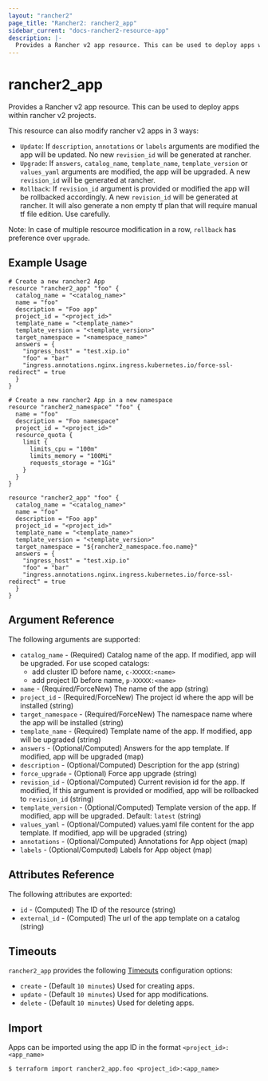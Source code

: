 ```yaml
---
layout: "rancher2"
page_title: "Rancher2: rancher2_app"
sidebar_current: "docs-rancher2-resource-app"
description: |-
  Provides a Rancher v2 app resource. This can be used to deploy apps within rancher v2 projects.
---
```


# rancher2\_app

Provides a Rancher v2 app resource. This can be used to deploy apps within rancher v2 projects.

This resource can also modify rancher v2 apps in 3 ways:
- `Update`: If `description`, `annotations` or `labels` arguments are modified the app will be updated. No new `revision_id` will be generated at rancher.
- `Upgrade`: If `answers`, `catalog_name`, `template_name`, `template_version` or `values_yaml` arguments are modified, the app will be upgraded. A new `revision_id` will be generated at rancher.
- `Rollback`: If `revision_id` argument is provided or modified the app will be rollbacked accordingly. A new `revision_id` will be generated at rancher. It will also generate a non empty tf plan that will require manual tf file edition. Use carefully.

Note: In case of multiple resource modification in a row, `rollback` has preference over `upgrade`.

## Example Usage

```hcl
# Create a new rancher2 App
resource "rancher2_app" "foo" {
  catalog_name = "<catalog_name>"
  name = "foo"
  description = "Foo app"
  project_id = "<project_id>"
  template_name = "<template_name>"
  template_version = "<template_version>"
  target_namespace = "<namespace_name>"
  answers = {
    "ingress_host" = "test.xip.io"
    "foo" = "bar"
    "ingress.annotations.nginx.ingress.kubernetes.io/force-ssl-redirect" = true
  }
}
```

```hcl
# Create a new rancher2 App in a new namespace
resource "rancher2_namespace" "foo" {
  name = "foo"
  description = "Foo namespace"
  project_id = "<project_id>"
  resource_quota {
    limit {
      limits_cpu = "100m"
      limits_memory = "100Mi"
      requests_storage = "1Gi"
    }
  }
}

resource "rancher2_app" "foo" {
  catalog_name = "<catalog_name>"
  name = "foo"
  description = "Foo app"
  project_id = "<project_id>"
  template_name = "<template_name>"
  template_version = "<template_version>"
  target_namespace = "${rancher2_namespace.foo.name}"
  answers = {
    "ingress_host" = "test.xip.io"
    "foo" = "bar"
    "ingress.annotations.nginx.ingress.kubernetes.io/force-ssl-redirect" = true
  }
}
```

## Argument Reference

The following arguments are supported:

* `catalog_name` - (Required) Catalog name of the app. If modified, app will be upgraded. For use scoped catalogs:
  * add cluster ID before name, `c-XXXXX:<name>`
  * add project ID before name, `p-XXXXX:<name>`
* `name` - (Required/ForceNew) The name of the app (string)
* `project_id` - (Required/ForceNew) The project id where the app will be installed (string)
* `target_namespace` - (Required/ForceNew) The namespace name where the app will be installed (string)
* `template_name` - (Required) Template name of the app. If modified, app will be upgraded (string)
* `answers` - (Optional/Computed) Answers for the app template. If modified, app will be upgraded (map)
* `description` - (Optional/Computed) Description for the app (string)
* `force_upgrade` - (Optional) Force app upgrade (string)
* `revision_id` - (Optional/Computed) Current revision id for the app. If modified, If this argument is provided or modified, app will be rollbacked to `revision_id` (string)
* `template_version` - (Optional/Computed) Template version of the app. If modified, app will be upgraded. Default: `latest` (string)
* `values_yaml` - (Optional/Computed) values.yaml file content for the app template. If modified, app will be upgraded (string)
* `annotations` - (Optional/Computed) Annotations for App object (map)
* `labels` - (Optional/Computed) Labels for App object (map)

## Attributes Reference

The following attributes are exported:

* `id` - (Computed) The ID of the resource (string)
* `external_id` - (Computed) The url of the app template on a catalog (string)

## Timeouts

`rancher2_app` provides the following
[Timeouts](https://www.terraform.io/docs/configuration/resources.html#operation-timeouts) configuration options:

- `create` - (Default `10 minutes`) Used for creating apps.
- `update` - (Default `10 minutes`) Used for app modifications.
- `delete` - (Default `10 minutes`) Used for deleting apps.

## Import

Apps can be imported using the app ID in the format `<project_id>:<app_name>`

```
$ terraform import rancher2_app.foo <project_id>:<app_name>
```
